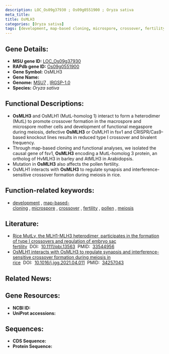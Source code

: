 ```yaml
---
description: LOC_Os09g37930 ; Os09g0551900 ; Oryza sativa
meta_title:
title: OsMLH3
categories: [Oryza sativa]
tags: [development, map-based cloning, microspore, crossover, fertility, pollen, meiosis]
---
```


## Gene Details:
- **MSU gene ID:** [LOC_Os09g37930](http://rice.uga.edu/cgi-bin/ORF_infopage.cgi?orf=LOC_Os09g37930)  
- **RAPdb gene ID:** [Os09g0551900](https://rapdb.dna.affrc.go.jp/locus/?name=Os09g0551900)  
- **Gene Symbol:** OsMLH3
- **Gene Name:**
- **Genome:**  [MSU7](http://rice.uga.edu/)&nbsp;,&nbsp;[IRGSP-1.0](https://rapdb.dna.affrc.go.jp/download/irgsp1.html)
- **Species:** *Oryza sativa*

## Functional Descriptions:
   - **OsMLH3** and OsMLH1 (MutL-homolog 1) interact to form a heterodimer (MutL<a6><c3>) to promote crossover formation in the macrospore and microspore mother cells and development of functional megaspore during meiosis, defective **OsMLH3** or OsMLH1 in fsv1 and CRISPR/Cas9-based knockout lines results in reduced type I crossover and bivalent frequency.
   - Through map-based cloning and functional analyses, we isolated the causal gene of fsv1, **OsMLH3** encoding a MutL-homolog 3 protein, an ortholog of HvMLH3 in barley and AtMLH3 in Arabidopsis.
   - Mutation in **OsMLH3** also affects the pollen fertility.
   - OsMLH1 interacts with **OsMLH3** to regulate synapsis and interference-sensitive crossover formation during meiosis in rice.

## Function-related keywords:
   - [development](/tags/development/)&nbsp;,&nbsp;[map-based-cloning](/tags/map-based-cloning/)&nbsp;,&nbsp;[microspore](/tags/microspore/)&nbsp;,&nbsp;[crossover](/tags/crossover/)&nbsp;,&nbsp;[fertility](/tags/fertility/)&nbsp;,&nbsp;[pollen](/tags/pollen/)&nbsp;,&nbsp;[meiosis](/tags/meiosis/)

## Literature:
   - [Rice MutLγ, the MLH1-MLH3 heterodimer, participates in the formation of type I crossovers and regulation of embryo sac fertility](https://www.doi.org/10.1111/pbi.13563)&nbsp;&nbsp;DOI:&nbsp;&nbsp;[10.1111/pbi.13563](https://www.doi.org/10.1111/pbi.13563)&nbsp;&nbsp;PMID:&nbsp;&nbsp;[33544956](https://pubmed.ncbi.nlm.nih.gov/33544956/)
   - [OsMLH1 interacts with OsMLH3 to regulate synapsis and interference-sensitive crossover formation during meiosis in rice](https://www.doi.org/10.1016/j.jgg.2021.04.011)&nbsp;&nbsp;DOI:&nbsp;&nbsp;[10.1016/j.jgg.2021.04.011](https://www.doi.org/10.1016/j.jgg.2021.04.011)&nbsp;&nbsp;PMID:&nbsp;&nbsp;[34257043](https://pubmed.ncbi.nlm.nih.gov/34257043/)

## Related News:

## Gene Resources:
- **NCBI ID:**  []()
- **UniProt accessions:** [](https://www.uniprot.org/uniprotkb//entry)

## Sequences:
- **CDS Sequence:**
- **Protein Sequence:**
